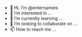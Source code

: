 - 👋 Hi, I’m @enternameis
- 👀 I’m interested in ...
- 🌱 I’m currently learning ...
- 💞️ I’m looking to collaborate on ...
- 📫 How to reach me ...

<!---
enternameis/enternameis is a ✨ special ✨ repository because its `README.md` (this file) appears on your GitHub profile.
You can click the Preview link to take a look at your changes.
--->
